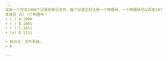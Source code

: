 ```yaml
---
设有一个包含1000个记录的索引文件，每个记录正好占用一个物理块。一个物理块可以存放10个索引表目。建立索引时，一个物理块应有一个索引表目，试问索引及其文件
本身应 占( )个物理块？
- ( ) A.1000 
- ( ) B.1001 
- ( ) C.1011 
- (x) D.1111

> 知识点：文件系统。
> D

---
```

